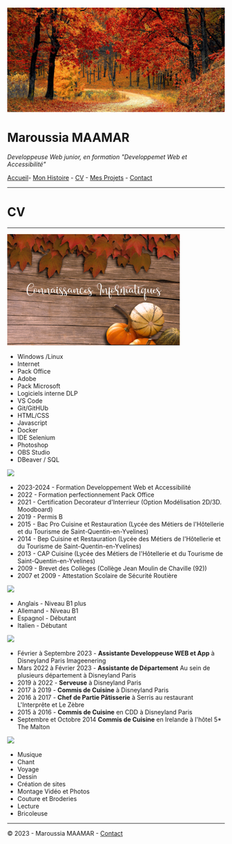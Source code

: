 ![banière_presentation](./../images/Untitled%20design.jpg)


# Maroussia MAAMAR
  *Developpeuse Web junior, en formation "Developpemet Web et Accessibilité"*


[Accueil](./../README.md)- [Mon Histoire](histoire.md) - [CV](CV.md) - [Mes Projets](projets.md) - [Contact](contact.md)

---
# CV
***

<img src="./../images/connaissances-informatiques.png" width="400">

* Windows /Linux
* Internet
* Pack Office
* Adobe
* Pack Microsoft
* Logiciels interne DLP
* VS Code
* Git/GitHUb
* HTML/CSS
* Javascript
* Docker
* IDE Selenium
* Photoshop
* OBS Studio
* DBeaver / SQL

<img src="./../images/formations.png" width="400">

* 2023-2024 - Formation Developpement Web et Accessibilité
* 2022 - Formation perfectionnement Pack Office
* 2021 - Certification Decorateur d'Interrieur (Option Modélisation 2D/3D. Moodboard)
* 2019 - Permis B
* 2015 - Bac Pro Cuisine et Restauration (Lycée des Métiers de l'Hôtellerie et du Tourisme de Saint-Quentin-en-Yvelines)
* 2014 - Bep Cuisine et Restauration (Lycée des Métiers de l'Hôtellerie et du Tourisme de Saint-Quentin-en-Yvelines)
* 2013 - CAP Cuisine (Lycée des Métiers de l'Hôtellerie et du Tourisme de Saint-Quentin-en-Yvelines)
* 2009 - Brevet des Collèges (Collège Jean Moulin de Chaville (92))
* 2007 et 2009 - Attestation Scolaire de Sécurité Routière

<img src="./../images/langues.png" width="400">

* Anglais - Niveau B1 plus
* Allemand - Niveau B1
* Espagnol - Débutant
* Italien - Débutant

<img src="./../images/experiences.png" width="400">

* Février à Septembre 2023 - **Assistante Developpeuse WEB et App** à Disneyland Paris Imageenering
* Mars 2022 à Février 2023 - **Assistante de Département** Au sein de plusieurs département à Disneyland Paris
* 2019 à 2022 - **Serveuse** à Disneyland Paris
* 2017 à 2019 - **Commis de Cuisine** à Disneyland Paris
* 2016 à 2017 - **Chef de Partie Pâtisserie** à Serris au restaurant L'Interprête et Le Zèbre
* 2015 à 2016 - **Commis de Cuisine** en CDD à Disneyland Paris
*  Septembre et Octobre 2014 **Commis de Cuisine** en Irelande à l'hôtel 5* The Malton

<img src="./../images/autres.png" width="400">

* Musique
* Chant
* Voyage
* Dessin
* Création de sites 
* Montage Vidéo et Photos
* Couture et Broderies
* Lecture
* Bricoleuse

***
© 2023 - Maroussia MAAMAR - [Contact](contact.md)